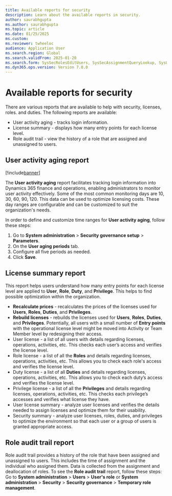 ```yaml
--- 
title: Available reports for security 
description: Learn about the available reports in security.  
author: saurabhgupta
ms.author: saurabhgupta
ms.topic: article
ms.date: 01/25/2025
ms.custom: 
ms.reviewer: twheeloc
audience: Application User
ms.search.region: Global
ms.search.validFrom: 2025-01-20
ms.search.form: SysSecRolesEditUsers, SysSecAssignmentQueryLookup, SysQueryForm, SysSecRoleExcludeUsers
ms.dyn365.ops.version: Version 7.0.0 
---
```


# Available reports for security 
There are various reports that are available to help with security, licenses, roles. and duties. 
The following reports are available:
 - User activity aging - tracks login information.
 - License summary - displays how many entry points for each license level.
 - Role audit trail - view the history of a role that are assigned and unassigned to users.

## User activity aging report

[!include[banner](../../../finance/includes/banner.md)]

The **User activity aging** report facilitates tracking login information into Dynamics 365 finance and operations, enabling administrators to monitor user activity effectively. 
Some of the most common monitoring days are 10, 30, 60, 90, 120. This data can be used to optimize licensing costs. These day ranges are configurable and can be customized to suit the organization's needs.

In order to define and customize time ranges for **User activity aging**, follow these steps:
1. Go to **System administration** > **Security governance setup** > **Parameters**.
2. On the **User aging periods** tab.
3. Configure all five periods as needed.
4. Click **Save**.

## License summary report
This report helps users understand how many entry points for each license level are applied to **User**, **Role**, **Duty**, and **Privilege**. This helps to find possible optimization within the organization.

 - **Recalculate prices** - recalculates the prices of the licenses used for **Users**, **Roles**, **Duties**, and **Privileges**.
 - **Rebuild licenses** - rebuilds the licenses used for **Users**, **Roles**, **Duties**, and **Privileges**. Potentially, all users with a small number of **Entry points** with the operational license level might be moved into Activity or Team Member level by redesigning their access.
 - User license - a list of all users with details regarding licenses, operations, activities, etc. This checks each user’s access and verifies the license level.
 - Role license - a list of all the **Roles** and details regarding licenses, operations, activities, etc. This allows you to check each role's access and verifies the license level.
 - Duty license - a list of all **Duties** and details regarding licenses, operations, activities, etc. This allows you to check each duty’s access and verifies the license level.
 - Privilege license - a list of all the **Privileges** and details regarding licenses, operations, activities, etc. This checks each privilege’s accesses and verifies what license they have.
 - User license summary - analyze user licenses and verifies the details needed to assign licenses and optimize them for their usability.
 - Security summary - analyze user licenses, roles, duties, and privileges to optimize the environment so that each user or a group of users is granted appropriate access.

## Role audit trail report
Role audit trail provides a history of the role that have been assigned and unassigned to users. This includes the time of assignment and the individual who assigned them. Data is collected from the assignment and deallocation of roles. To see the **Role audit trail** report, follow these steps:
Go to **System administration** > **Users** > **User's role**
  or
**System administration** > **Security** > **Security governance** > **Temporary role management**.
